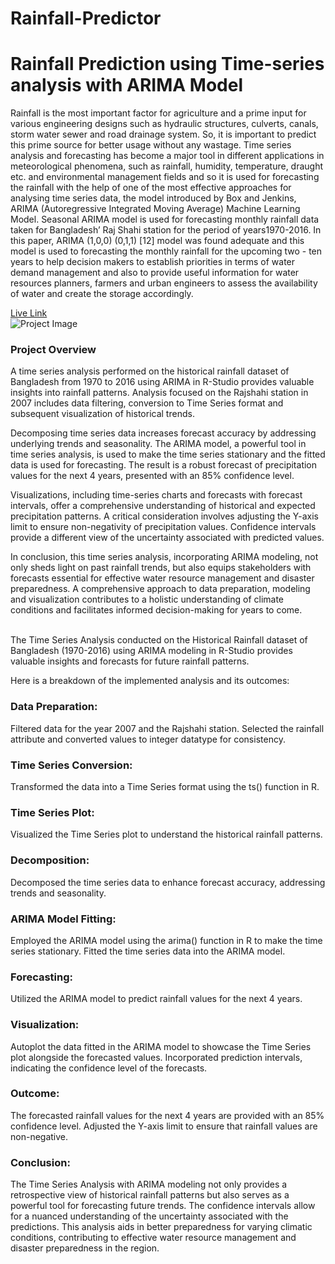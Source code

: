 # Rainfall-Predictor
<h1 class="heading-primary">Rainfall Prediction using Time-series analysis with ARIMA Model</h1>
        <div class="project-cs-hero__info">
          <p class="text-primary">
            Rainfall is the most important factor for agriculture and a prime input for various engineering 
            designs such as hydraulic structures, culverts, canals, storm water sewer and road drainage 
            system. So, it is important to predict this prime source for better usage without any wastage.
            Time series analysis and forecasting has become a major tool in different applications in 
            meteorological phenomena, such as rainfall, humidity, temperature, draught etc. and 
            environmental management fields and so it is used for forecasting the rainfall with the help 
            of one of the most effective approaches for analysing time series data, the model introduced 
            by Box and Jenkins, ARIMA (Autoregressive Integrated Moving Average) Machine 
            Learning Model. Seasonal ARIMA model is used for forecasting monthly rainfall data 
            taken for Bangladesh’ Raj Shahi station for the period of years1970-2016. In this paper, 
            ARIMA (1,0,0) (0,1,1) [12] model was found adequate and this model is used to forecasting 
            the monthly rainfall for the upcoming two - ten years to help decision makers to establish 
            priorities in terms of water demand management and also to provide useful information for 
            water resources planners, farmers and urban engineers to assess the availability of water and 
            create the storage accordingly.
          </p>
        </div>
        <div class="project-cs-hero__cta">
          <a href="https://www.dropbox.com/scl/fi/4bkboew4bk0358zb25m7s/Gesture_Gaming.exe?rlkey=earfygkfny8irf575vfhl3f5j&dl=0" class="btn btn--bg" target="_blank">Live Link</a>
        </div>
      </div>
    </section>
    <section class="project-details">
      <div class="main-container">
        <div class="project-details__content">
          <div class="project-details__showcase-img-cont">
            <img
              src="./assets/png/rainfall-arima.png"
              alt="Project Image"
              class="project-details__showcase-img"
            />
          </div>
          <div class="project-details__content-main">
            <div class="project-details__desc">
              <h3>Project Overview</h3>
              <p>
                A time series analysis performed on the historical rainfall dataset of Bangladesh from 1970 to 
                2016 using ARIMA in R-Studio provides valuable insights into rainfall patterns. Analysis focused on the Rajshahi station in 2007 includes data filtering, conversion to Time Series format and subsequent visualization of historical trends.

Decomposing time series data increases forecast accuracy by addressing underlying trends and seasonality. The ARIMA model, a powerful tool in time series analysis, is used to make the time series stationary and the fitted data is used for forecasting. The result is a robust forecast of precipitation values for the next 4 years, presented with an 85% confidence level.

Visualizations, including time-series charts and forecasts with forecast intervals, offer a comprehensive understanding of historical and expected precipitation patterns. A critical consideration involves adjusting the Y-axis limit to ensure non-negativity of precipitation values. Confidence intervals provide a different view of the uncertainty associated with predicted values.

In conclusion, this time series analysis, incorporating ARIMA modeling, not only sheds light on past rainfall trends, but also equips stakeholders with forecasts essential for effective water resource management and disaster preparedness. A comprehensive approach to data preparation, modeling and visualization contributes to a holistic understanding of climate conditions and facilitates informed decision-making for years to come.
              </p>
              <p>        
                The Time Series Analysis conducted on the Historical Rainfall dataset of Bangladesh (1970-2016)
                 using ARIMA modeling in R-Studio provides valuable insights and forecasts for future rainfall
                  patterns. </p>
                  <p>
                  Here is a breakdown of the implemented analysis and its outcomes:
                </p>
              <h3>Data Preparation:</h3>
              <p>
Filtered data for the year 2007 and the Rajshahi station.
Selected the rainfall attribute and converted values to integer datatype for consistency.</p>
<h3>Time Series Conversion:</h3>
<p>
  Transformed the data into a Time Series format using the ts() function in R.
</p>
<h3>Time Series Plot:</h3>
<p>
Visualized the Time Series plot to understand the historical rainfall patterns.
</p>
<h3>Decomposition:</h3>
<p>
Decomposed the time series data to enhance forecast accuracy, addressing trends and seasonality.
</p>
<h3>ARIMA Model Fitting:</h3>
<p>
Employed the ARIMA model using the arima() function in R to make the time series stationary.
Fitted the time series data into the ARIMA model.
</p>
<h3>Forecasting:</h3>
<p>
Utilized the ARIMA model to predict rainfall values for the next 4 years.
</p>
<h3>Visualization:</h3>
<p>
Autoplot the data fitted in the ARIMA model to showcase the Time Series plot alongside the forecasted values.
Incorporated prediction intervals, indicating the confidence level of the forecasts.
</p>
<h3>Outcome:</h3>
<p>
The forecasted rainfall values for the next 4 years are provided with an 85% confidence level.
Adjusted the Y-axis limit to ensure that rainfall values are non-negative.
</p>
<h3>Conclusion:</h3>
<p>
The Time Series Analysis with ARIMA modeling not only provides a retrospective view of historical rainfall 
patterns but also serves as a powerful tool for forecasting future trends. The confidence intervals 
allow for a nuanced understanding of the uncertainty associated with the predictions. 
This analysis aids in better preparedness for varying climatic conditions, contributing to effective
 water resource management and disaster preparedness in the region.
</p>

